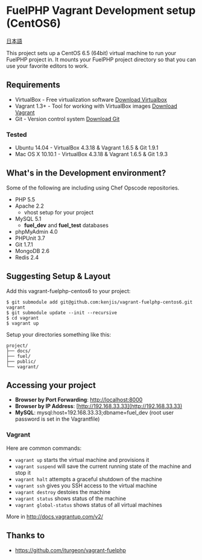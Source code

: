 # FuelPHP Vagrant Development setup (CentOS6)

[日本語](README.ja.md)

This project sets up a CentOS 6.5 (64bit) virtual machine to run your FuelPHP project in.  It mounts your FuelPHP project directory so that you can use your favorite editors to work.

## Requirements

* VirtualBox - Free virtualization software [Download Virtualbox](https://www.virtualbox.org/wiki/Downloads)
* Vagrant 1.3+ - Tool for working with VirtualBox images [Download Vagrant](http://downloads.vagrantup.com/)
* Git - Version control system [Download Git](http://git-scm.com/downloads)

### Tested

* Ubuntu 14.04     - VirtualBox 4.3.18 & Vagrant 1.6.5 & Git 1.9.1
* Mac OS X 10.10.1 - VirtualBox 4.3.18 & Vagrant 1.6.5 & Git 1.9.3

## What's in the Development environment?

Some of the following are including using Chef Opscode repositories.

* PHP 5.5
* Apache 2.2
  * vhost setup for your project
* MySQL 5.1
  * **fuel_dev** and **fuel_test** databases
* phpMyAdmin 4.0
* PHPUnit 3.7
* Git 1.7.1
* MongoDB 2.6
* Redis 2.4

## Suggesting Setup & Layout

Add this vagrant-fuelphp-centos6 to your project:

	$ git submodule add git@github.com:kenjis/vagrant-fuelphp-centos6.git vagrant
	$ git submodule update --init --recursive
	$ cd vagrant
	$ vagrant up

Setup your directories something like this:

	project/
	├── docs/
	├── fuel/
	├── public/
	└── vagrant/

## Accessing your project

* **Browser by Port Forwarding**: [http://localhost:8000](http://localhost:8000)
* **Browser by IP Address**: [http://192.168.33.33](http://192.168.33.33)
* **MySQL**: mysql:host=192.168.33.33;dbname=fuel_dev (root user password is set in the Vagrantfile)

### Vagrant

Here are common commands:

* `vagrant up` starts the virtual machine and provisions it
* `vagrant suspend` will save the current running state of the machine and stop it
* `vagrant halt` attempts a graceful shutdown of the machine
* `vagrant ssh` gives you SSH access to the virtual machine
* `vagrant destroy` destoies the machine
* `vagrant status` shows status of the machine
* `vagrant global-status` shows status of all virtual machines

More in http://docs.vagrantup.com/v2/

## Thanks to

* https://github.com/iturgeon/vagrant-fuelphp

